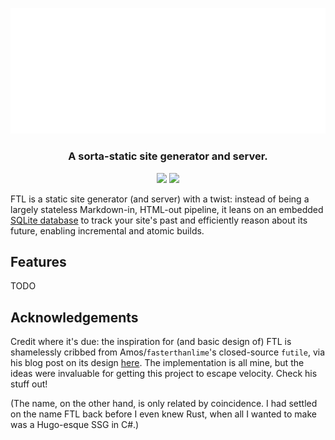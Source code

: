 <p align="center">
<img src=".github/logo.png" width="512">
</p>
<h3 align="center">A sorta-static site generator and server.</h3>


<p align="center">
<img src="https://img.shields.io/github/actions/workflow/status/SomewhereOutInSpace/FTL/rust.yml">
<img src="https://img.shields.io/github/license/SomewhereOutInSpace/FTL">
</p>

FTL is a static site generator (and server) with a twist: instead of being a largely stateless Markdown-in, HTML-out pipeline, it leans on an embedded [SQLite database](https://www.sqlite.org/index.html) to track your site's past and efficiently reason about its future, enabling incremental and atomic builds.

## Features

TODO

## Acknowledgements
Credit where it's due: the inspiration for (and basic design of) FTL is shamelessly cribbed from Amos/`fasterthanlime`'s closed-source `futile`, via his blog post on its design [here](https://fasterthanli.me/articles/a-new-website-for-2020). The implementation is all mine, but the ideas were invaluable for getting this project to escape velocity. Check his stuff out!

(The name, on the other hand, is only related by coincidence. I had settled on the name FTL back before I even knew Rust, when all I wanted to make was a Hugo-esque SSG in C#.)